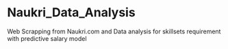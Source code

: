 # Naukri_Data_Analysis
Web Scrapping from Naukri.com and Data analysis for skillsets requirement with predictive salary model
